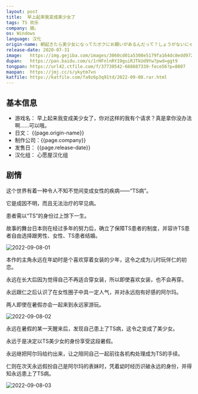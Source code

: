 ```yaml
---
layout: post
title:  早上起来我变成美少女了
tags: TS 欢乐
company: 娘。
os: Windows
language: 汉化
origin-name: 朝起きたら美少女になってたボクにお願いがあるんだって？しょうがないにゃあ・・いいよ。
release-date: 2020-07-31
image:   https://img.gejiba.com/images/3060cd01a5308e5179fa164dc8edd972.jpg
dupan:   https://pan.baidu.com/s/1rHFnlnRY19guiRJTkUd9Yw?pwd=ggt9
tongpan: https://url42.ctfile.com/f/37730542-668687339-fece56?p=8807
maopan:  https://jmj.cc/s/ykytm7vn
katfile: https://katfile.com/fa9z6p3q91td/2022-09-08.rar.html
---
```




## 基本信息

- 游戏名：  早上起来我变成美少女了，你对这样的我有个请求？真是拿你没办法啊……可以哦。
- 日文：    {{page.origin-name}}
- 制作公司：{{page.company}}
- 发售日：  {{page.release-date}}
- 汉化组： 心愿屋汉化组

## 剧情

这个世界有着一种令人不知不觉间变成女性的疾病——“TS病”。

它是成因不明，而且无法治疗的罕见病。

患者需以“TS”的身份过上馀下一生。

故事的舞台日本则在经过多年的努力后，确立了保障TS患者的制度，并容许TS患者自由选择跟男性、女性、TS患者结婚。

![2022-09-08-01](https://img.gejiba.com/images/c7a418e613085d24c49930d08d59a184.jpg)

本作的主角永远在年幼时是个喜欢穿着女装的少年，这令之成为儿时玩伴仁的初恋。

永远在长大后因为觉得自己不再适合穿女装，所以即使喜欢女装，也不会再穿。

永远跟仁之后认识了在女性圈子中具一定人气，并对永远抱有好感的阿尔玛。

两人即使在暑假亦会一起来到永远家游玩。

![2022-09-08-02](https://img.gejiba.com/images/9789a6149e5ee90a913f47fcb87db14d.jpg)


永远在暑假的某一天醒来后，发现自己患上了TS病，这令之变成了美少女。

永远于是决定以TS美少女的身份享受这段暑假。

永远继把阿尔玛给约出来，让之陪同自己一起前往各机构处理成为TS的手续。

仁则在次天永远假扮自己是阿尔玛的表妹时，凭着幼时经历识破永远的身份，并得知永远患上了TS病。


![2022-09-08-03](https://img.gejiba.com/images/33e5cc855d3bb29239218ad3bfa07990.jpg)